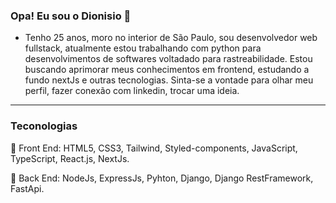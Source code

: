 ### Opa! Eu sou o Dionisio 👋

- Tenho 25 anos, moro no interior de São Paulo, sou desenvolvedor web fullstack, atualmente estou trabalhando com python para desenvolvimentos de softwares voltadado para rastreabilidade.
Estou buscando aprimorar meus conhecimentos em frontend, estudando a fundo nextJs e outras tecnologias. Sinta-se a vontade para olhar meu perfil, fazer conexão com linkedin, trocar uma ideia.
  

<hr />
<h3>Teconologias</h3>
🔭 Front End: HTML5, CSS3, Tailwind, Styled-components, JavaScript, TypeScript, React.js, NextJs.


🔭 Back End: NodeJs, ExpressJs, Pyhton, Django, Django RestFramework, FastApi.
